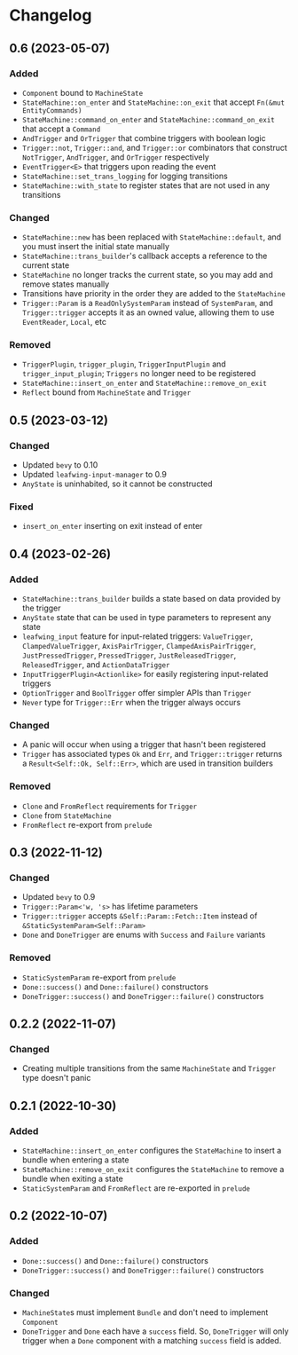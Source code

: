 # Changelog

## 0.6 (2023-05-07)

### Added

- `Component` bound to `MachineState`
- `StateMachine::on_enter` and `StateMachine::on_exit` that accept `Fn(&mut EntityCommands)`
- `StateMachine::command_on_enter` and `StateMachine::command_on_exit` that accept a `Command`
- `AndTrigger` and `OrTrigger` that combine triggers with boolean logic
- `Trigger::not`, `Trigger::and`, and `Trigger::or` combinators that construct `NotTrigger`,
`AndTrigger`, and `OrTrigger` respectively
- `EventTrigger<E>` that triggers upon reading the event
- `StateMachine::set_trans_logging` for logging transitions
- `StateMachine::with_state` to register states that are not used in any transitions

### Changed

- `StateMachine::new` has been replaced with `StateMachine::default`, and you must insert the
initial state manually
- `StateMachine::trans_builder`'s callback accepts a reference to the current state
- `StateMachine` no longer tracks the current state, so you may add and remove states manually
- Transitions have priority in the order they are added to the `StateMachine`
- `Trigger::Param` is a `ReadOnlySystemParam` instead of `SystemParam`, and `Trigger::trigger`
accepts it as an owned value, allowing them to use `EventReader`, `Local`, etc

### Removed

- `TriggerPlugin`, `trigger_plugin`, `TriggerInputPlugin` and `trigger_input_plugin`; `Triggers` no
longer need to be registered
- `StateMachine::insert_on_enter` and `StateMachine::remove_on_exit`
- `Reflect` bound from `MachineState` and `Trigger`

## 0.5 (2023-03-12)

### Changed

- Updated `bevy` to 0.10
- Updated `leafwing-input-manager` to 0.9
- `AnyState` is uninhabited, so it cannot be constructed

### Fixed

- `insert_on_enter` inserting on exit instead of enter

## 0.4 (2023-02-26)

### Added

- `StateMachine::trans_builder` builds a state based on data provided by the trigger
- `AnyState` state that can be used in type parameters to represent any state
- `leafwing_input` feature for input-related triggers: `ValueTrigger`, `ClampedValueTrigger`,
`AxisPairTrigger`, `ClampedAxisPairTrigger`, `JustPressedTrigger`, `PressedTrigger`,
`JustReleasedTrigger`, `ReleasedTrigger`, and `ActionDataTrigger`
- `InputTriggerPlugin<Actionlike>` for easily registering input-related triggers
- `OptionTrigger` and `BoolTrigger` offer simpler APIs than `Trigger`
- `Never` type for `Trigger::Err` when the trigger always occurs

### Changed

- A panic will occur when using a trigger that hasn't been registered
- `Trigger` has associated types `Ok` and `Err`, and `Trigger::trigger` returns
a `Result<Self::Ok, Self::Err>`, which are used in transition builders

### Removed

- `Clone` and `FromReflect` requirements for `Trigger`
- `Clone` from `StateMachine`
- `FromReflect` re-export from `prelude`

## 0.3 (2022-11-12)

### Changed

- Updated `bevy` to 0.9
- `Trigger::Param<'w, 's>` has lifetime parameters
- `Trigger::trigger` accepts `&Self::Param::Fetch::Item`
instead of `&StaticSystemParam<Self::Param>`
- `Done` and `DoneTrigger` are enums with `Success` and `Failure` variants

### Removed

- `StaticSystemParam` re-export from `prelude`
- `Done::success()` and `Done::failure()` constructors
- `DoneTrigger::success()` and `DoneTrigger::failure()` constructors

## 0.2.2 (2022-11-07)

### Changed

- Creating multiple transitions from the same `MachineState` and `Trigger` type doesn't panic

## 0.2.1 (2022-10-30)

### Added

- `StateMachine::insert_on_enter` configures the `StateMachine` to insert a bundle
when entering a state
- `StateMachine::remove_on_exit` configures the `StateMachine` to remove a bundle
when exiting a state
- `StaticSystemParam` and `FromReflect` are re-exported in `prelude`

## 0.2 (2022-10-07)

### Added

- `Done::success()` and `Done::failure()` constructors
- `DoneTrigger::success()` and `DoneTrigger::failure()` constructors

### Changed

- `MachineState`s must implement `Bundle` and don't need to implement `Component`
- `DoneTrigger` and `Done` each have a `success` field. So, `DoneTrigger` will only trigger
when a `Done` component with a matching `success` field is added.
